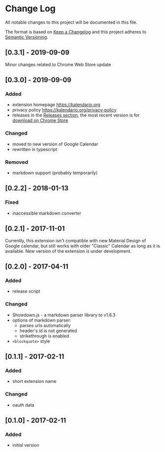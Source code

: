 # Change Log

All notable changes to this project will be documented in this file.

The format is based on [Keep a Changelog](http://keepachangelog.com/)
and this project adheres to [Semantic Versioning](http://semver.org/).

## [0.3.1] - 2019-09-09

Minor changes related to Chrome Web Store update

## [0.3.0] - 2019-09-09

### Added

- extension homepage https://kalendario.org
- privacy policy https://kalendario.org/privacy-policy
- releases in the [Releases section](https://github.com/crazko/kalendario/releases), the most recent version is for [download on Chrome Store](https://chrome.google.com/webstore/detail/ccoehijdbponhcemihobmdpaeenmgchg)

### Changed

- moved to new version of Google Calendar
- rewritten in typescript

### Removed

- markdown support (probably temporarily)

## [0.2.2] - 2018-01-13

### Fixed

- inaccessible markdown converter

## [0.2.1] - 2017-11-01

Currently, this extension isn't compatible with new Material Design of Google calendar, but still works with older "Classic" Calendar as long as it is available. New version of the extension is under development.

## [0.2.0] - 2017-04-11

### Added

- release script

### Changed

- Showdown.js - a markdown parser library to v1.6.3
- options of markdown parser:
  - parses urls automatically
  - header's id is not generated
  - strikethrough is enabled
- `<blockquote>` style

## [0.1.1] - 2017-02-11

### Added

- short extension name

### Changed

- oauth data

## [0.1.0] - 2017-02-11

### Added

- initial version
